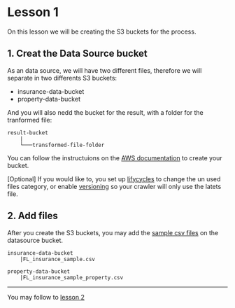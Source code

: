 # Lesson 1

On this lesson we will be creating the S3 buckets for the process. 

## 1. Creat the Data Source bucket

As an data source, we will have two different files, therefore we will separate in two differents S3 buckets:
- insurance-data-bucket
- property-data-bucket

And you will also nedd the bucket for the result, with a folder for the tranformed file:
```
result-bucket
    |
    └───transformed-file-folder

```
You can follow the instructuions on the [AWS documentation](https://docs.aws.amazon.com/AmazonS3/latest/gsg/CreatingABucket.html) to create your bucket.

 [Optional] If you would like to, you set up [lifycycles](https://docs.aws.amazon.com/AmazonS3/latest/user-guide/create-lifecycle.html) to change the un used files category, or enable [versioning](https://docs.aws.amazon.com/AmazonS3/latest/dev/ObjectVersioning.html) so your crawler will only use the latets file.

## 2. Add files
After you create the S3 buckets, you may add the [sample csv files](https://github.com/wukimmy/insurance-analytics/tree/master/sample-csv) on the datasource bucket. 
```
insurance-data-bucket
    |FL_insurance_sample.csv

property-data-bucket
    |FL_insurance_sample_property.csv

```
 - - - -
You may follow to [lesson 2](https://github.com/wukimmy/insurance-analytics/tree/master/lesson2)
